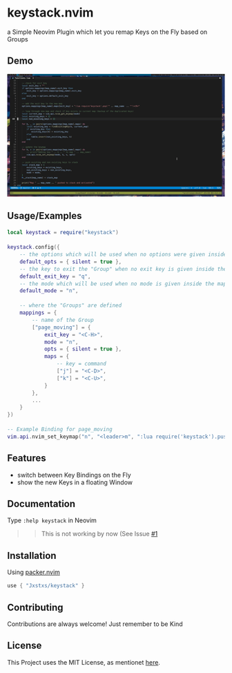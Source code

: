 # keystack.nvim

a Simple Neovim Plugin which let you remap Keys on the Fly based on Groups

## Demo

![Demo](./demo-keystack.gif)

## Usage/Examples

```lua
local keystack = require("keystack")

keystack.config({
    -- the options which will be used when no options were given inside the mapping
    default_opts = { silent = true },
    -- the key to exit the "Group" when no exit key is given inside the mapping
    default_exit_key = "q",
    -- the mode which will be used when no mode is given inside the mapping 
    default_mode = "n",

    -- where the "Groups" are defined
    mappings = {
        -- name of the Group
        ["page_moving"] = {
            exit_key = "<C-H>",
            mode = "n",
            opts = { silent = true },
            maps = {
                -- key = command
                ["j"] = "<C-D>",
                ["k"] = "<C-U>",
            }
        },
        ...
    }
})

-- Example Binding for page_moving
vim.api.nvim_set_keymap("n", "<leader>m", ":lua require('keystack').push('page_moving')")
```

## Features

- switch between Key Bindings on the Fly
- show the new Keys in a floating Window

## Documentation

Type `:help keystack` in Neovim
>> This is not working by now (See Issue [#1](/../../issues/1)

## Installation

Using [packer.nvim](https://github.com/wbthomason/packer.nvim)

```lua
use { "Jxstxs/keystack" }
```
    
## Contributing

Contributions are always welcome! Just remember to be Kind

## License

This Project uses the MIT License, as mentionet [here](./LICENSE).
